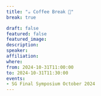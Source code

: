 ```yaml
---
title: "☕️ Coffee Break 🥐"
break: true

draft: false
featured: false
featured_image:
description:
speaker:
affiliation:
where:
from: 2024-10-31T11:00:00
to: 2024-10-31T11:30:00
events:
- SG Final Symposium October 2024
---
```

